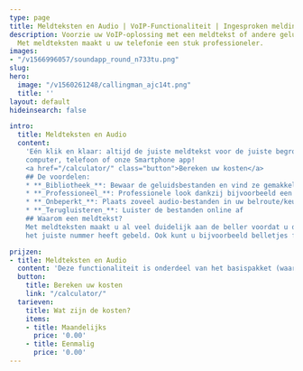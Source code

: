 ```yaml
---
type: page
title: Meldteksten en Audio | VoIP-Functionaliteit | Ingesproken meldingen
description: Voorzie uw VoIP-oplossing met een meldtekst of andere geluidsbestanden.
  Met meldteksten maakt u uw telefonie een stuk professioneler.
images:
- "/v1566996057/soundapp_round_n733tu.png"
slug: 
hero:
  image: "/v1560261248/callingman_ajc14t.png"
  title: ''
layout: default
hideinsearch: false

intro:
  title: Meldteksten en Audio
  content: 
    'Eén klik en klaar: altijd de juiste meldtekst voor de juiste begroeting van jouw klant. Handig voor iedereen; van medische praktijk     tot advocatenkantoor, van sportschool tot Sushibar. Schakel jouw teksten of andere acties automatisch of handmatig in, vanaf je
    computer, telefoon of onze Smartphone app!
    <a href="/calculator/" class="button">Bereken uw kosten</a>
    ## De voordelen:
    * **_Bibliotheek_**: Bewaar de geluidsbestanden en vind ze gemakkelijk terug
    * **_Professioneel_**: Professionele look dankzij bijvoorbeeld een welkomst-meldtekst
    * **_Onbeperkt_**: Plaats zoveel audio-bestanden in uw belroute/keuzemenu als u nodig heeft
    * **_Terugluisteren_**: Luister de bestanden online af
    ## Waarom een meldtekst?
    Met meldteksten maakt u al veel duidelijk aan de beller voordat u de beller aan de lijn hebt. De beller weet bijvoorbeeld of hij/zij
    het juiste nummer heeft gebeld. Ook kunt u bijvoorbeeld belletjes filteren met een keuzemenu i.c.m. verschillende meldteksten.'

prijzen:
- title: Meldteksten en Audio
  content: 'Deze functionaliteit is onderdeel van het basispakket (waar u €7,50 excl. BTW voor betaalt).'
  button:
    title: Bereken uw kosten
    link: "/calculator/"
  tarieven:
    title: Wat zijn de kosten?
    items:
    - title: Maandelijks
      price: '0.00'
    - title: Eenmalig
      price: '0.00'
---
```

